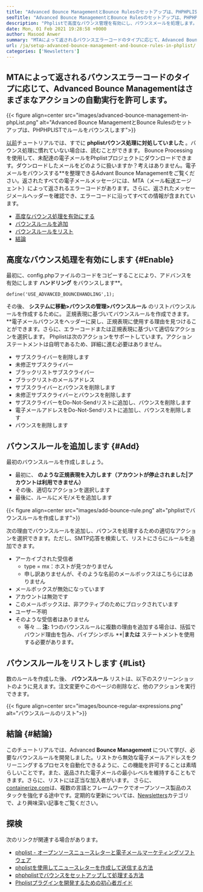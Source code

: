 ```yaml
---
title: "Advanced Bounce ManagementとBounce Rulesのセットアップは、PHPHPLISTでルールをバウンスします" 
seoTitle: "Advanced Bounce ManagementとBounce Rulesのセットアップは、PHPHPLISTでルールをバウンスします" 
description: "Phplistで高度なバウンス管理を有効にし、バウンスメールを処理します。バウンスルールを作成し、プロセスを自動化して、返されたメッセージでさまざまなアクションを実行します。" 
date: Mon, 01 Feb 2021 19:28:58 +0000
author: Masood Anwer
summary: "MTAによって返されるバウンスエラーコードのタイプに応じて、Advanced Bounce Managementにより、異なるアクションの自動実行が可能になります。" 
url: /ja/setup-advanced-bounce-management-and-bounce-rules-in-phplist/
categories: ['Newsletters']
---
```


## MTAによって返されるバウンスエラーコードのタイプに応じて、Advanced Bounce Managementはさまざまなアクションの自動実行を許可します。

{{< figure align=center src="images/advanced-bounce-management-in-phpList.png" alt="Advanced Bounce ManagementとBounce Rulesのセットアップは、PHPHPLISTでルールをバウンスします">}}

[以前][1]チュートリアルでは、すでに  **phplistバウンス処理に対処していました**  。バウンス処理に慣れていない場合は、読むことができます。 Bounce Processingを使用して、未配達の電子メールをPhplistプロジェクトにダウンロードできます。ダウンロードしたメールをどのように扱いますか？考えはありません。電子メールをバウンスする**を整理できるAdvant Bounce Managementをご覧ください。返されたすべての電子メールメッセージには、MTA（メール転送エージェント）によって返されるエラーコードがあります。さらに、返されたメッセージメールヘッダーを確認でき、エラーコードに沿ってすべての情報が含まれています。
  * [高度なバウンス処理を有効にする][2]
  * [バウンスルールを追加][3]
  * [バウンスルールをリスト][4]
  * [結論][5]

## 高度なバウンス処理を有効にします {#Enable}

最初に、config.phpファイルのコードをコピーすることにより、アドバンスを有効にします  **ハンドリング**  をバウンスします**。
```
define('USE_ADVANCED_BOUNCEHANDLING',1);
```
その後、  **システムに移動>バウンスの管理>バウンスルール**  のリストバウンスルールを作成するために。
正規表現に基づいてバウンスルールを作成できます。**電子メールバウンスをヘッダーに戻し、正規表現に使用する理由を見つけることができます。さらに、エラーコードまたは正規表現に基づいて適切なアクションを選択します。 Phplistは次のアクションをサポートしています。アクションステートメントは自明であるため、詳細に進む必要はありません。
* サブスクライバーを削除します
* 未修正サブスクライバー
* ブラックリストサブスクライバー
* ブラックリストのメールアドレス
* サブスクライバーとバウンスを削除します
* 未修正サブスクライバーとバウンスを削除します
* サブスクライバーをDo-Not-Sendリストに追加し、バウンスを削除します
* 電子メールアドレスをDo-Not-Sendリストに追加し、バウンスを削除します
* バウンスを削除します

## バウンスルールを追加します {#Add}

最初のバウンスルールを作成しましょう。
* 最初に、  **のような正規表現を入力します（アカウントが停止されました|アカウントは利用できません）**  
* その後、適切なアクションを選択します
* 最後に、ルールにメモ/メモを追加します

{{< figure align=center src="images/add-bounce-rule.png" alt="phplistでバウンスルールを作成します">}}

次の理由でバウンスルールを追加し、バウンスを処理するための適切なアクションを選択できます。ただし、SMTP応答を検索して、リストにさらにルールを追加できます。
* アーカイブされた受信者
  * type = mx：ホストが見つかりません
  * 申し訳ありませんが、そのような名前のメールボックスはこちらにはありません
* メールボックスが無効になっています
* アカウントは無効です
* このメールボックスは、非アクティブのためにブロックされています
* ユーザー不明
* そのような受信者はありません
  * 等々 …
 **注:**  1つのバウンスルールに複数の理由を追加する場合は、括弧でバウンド理由を包み、パイプシンボル **|**または**  ステートメントを使用する必要があります。

## バウンスルールをリストします {#List}

数のルールを作成した後、  **バウンスルール**  リストは、以下のスクリーンショットのように見えます。注文変更やこのページの削除など、他のアクションを実行できます。

{{< figure align=center src="images/bounce-regular-expressions.png" alt="バウンスルールのリスト">}}


## 結論 {#結論}

このチュートリアルでは、Advanced  **Bounce Management**  について学び、必要なバウンスルールを開発しました。リストから無効な電子メールアドレスをクリーニングするプロセスを自動化できるように、この機能を許可することは素晴らしいことです。また、返品された電子メールの最小レベルを維持することもできます。さらに、リストには正当な加入者がいます。
さらに、[containerize.com][6]は、複数の言語とフレームワークでオープンソース製品のスタックを強化する途中です。定期的な更新については、[Newsletters][7]カテゴリで、より興味深い記事をご覧ください。

## 探検
次のリンクが関連する場合があります。
  * [phplist  - オープンソースニュースレターと電子メールマーケティングソフトウェア][8]
  * [phplistを使用してニュースレターを作成して送信する方法][9]
  * [phphplistでバウンスをセットアップして処理する方法][1]
  * [Phplistプラグインを開発するための初心者ガイド][10]



 [1]: https://blog.containerize.com/newsletter/how-to-setup-and-process-bounces-in-phplist/
 [2]: #Enable
 [3]: #Add
 [4]: #List
 [5]: #Conclusion
 [6]: https://containerize.com
 [7]: https://blog.containerize.com/category/newsletter/
 [8]: https://products.containerize.com/newsletter/phplist
 [9]: https://blog.containerize.com/newsletter/how-to-create-and-send-newsletter-using-phplist/
 [10]: https://blog.containerize.com/newsletter/beginners-guide-to-develop-phplist-plugin/
